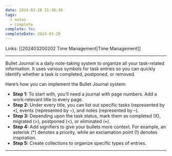 ```yaml
---
date: 2024-03-20 21:38:30
tags:
  - notes
  - complete
complete: Yes
completeDate: 2024-03-20
---
```

Links: [[202403200202 Time Management|Time Management]]

---
Bullet Journal is a daily note-taking system to organize all your task-related information. It uses various symbols for task entries so you can quickly identify whether a task is completed, postponed, or removed. 

Here’s how you can implement the Bullet Journal system:

- **Step 1:** To start with, you’ll need a journal with page numbers. Add a work-relevant title to every page. 
- **Step 2:** Under every title, you can list out specific tasks (represented by •), events (represented by ◦), and notes (represented by –). 
- **Step 3:** Depending upon the task status, mark them as completed (X), migrated (>), postponed (<), or eliminated (•). 
- **Step 4:** Add signifiers to give your bullets more context. For example, an asterisk (*) denotes a priority, while an exclamation point (!) denotes inspiration.
- **Step 5:** Create collections to organize specific types of entries.

---
